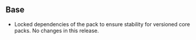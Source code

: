 ## Base

- Locked dependencies of the pack to ensure stability for versioned core packs. No changes in this release.
